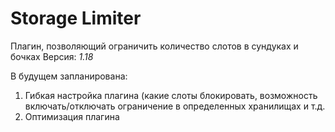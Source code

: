 # Storage Limiter
Плагин, позволяющий ограничить количество слотов в сундуках и бочках
Версия: *1.18* 

В будущем запланирована:
1. Гибкая настройка плагина (какие слоты блокировать, возможность включать/отключать ограничение в определенных хранилищах и т.д.
2. Оптимизация плагина
